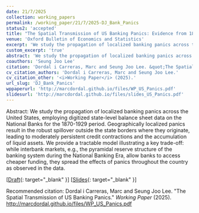 ```yaml
---
date: 21/7/2025
collection: working_papers
permalink: /working_paper/21/7/2025-DJ_Bank_Panics
status2: 'accepted'
title: "The Spatial Transmission of US Banking Panics: Evidence from 1870-1929"
venue: 'Oxford Bulletin of Economics and Statistics'
excerpt: 'We study the propagation of localized banking panics across the United States, employing digitized state-level balance sheet data on the National Banks for the 1870-1929 period. Geographically localized panics result in the robust spillover outside the state borders where they originate, leading to moderately persistent credit contractions and the accumulation of liquid assets. We provide a tractable model illustrating a key trade-off: while interbank markets, e.g., the pyramidal reserve structure of the banking system during the National Banking Era, allow banks to access cheaper funding, they spread the effects of panics throughout the country as observed in the data.'
custom_excerpt: 'true'
abstract: 'We study the propagation of localized banking panics across the United States, employing digitized state-level balance sheet data on the National Banks for the 1870-1929 period. Geographically localized panics result in the robust spillover outside the state borders where they originate, leading to moderately persistent credit contractions and the accumulation of liquid assets. We provide a tractable model illustrating a key trade-off: while interbank markets, e.g., the pyramidal reserve structure of the banking system during the National Banking Era, allow banks to access cheaper funding, they spread the effects of panics throughout the country as observed in the data.'
coauthors: 'Seung Joo Lee'
citation: 'Dordal i Carreras, Marc and Seung Joo Lee. &quot;The Spatial Transmission of US Banking Panics.&quot;  <i>Working Paper</i> (2025).'
cv_citation_authors: 'Dordal i Carreras, Marc and Seung Joo Lee.'
cv_citation_other: '<i>Working Paper</i> (2025).'
url_slug: 'DJ_Bank_Panics'
wppaperurl: 'http://marcdordal.github.io/files/WP_US_Panics.pdf'
slidesurl: 'http://marcdordal.github.io/files/slides_US_Panics.pdf'
---
```

Abstract: We study the propagation of localized banking panics across the United States, employing digitized state-level balance sheet data on the National Banks for the 1870-1929 period. Geographically localized panics result in the robust spillover outside the state borders where they originate, leading to moderately persistent credit contractions and the accumulation of liquid assets. We provide a tractable model illustrating a key trade-off: while interbank markets, e.g., the pyramidal reserve structure of the banking system during the National Banking Era, allow banks to access cheaper funding, they spread the effects of panics throughout the country as observed in the data.

[[Draft](http://marcdordal.github.io/files/WP_US_Panics.pdf){: target="_blank" }] [[Slides](http://marcdordal.github.io/files/slides_US_Panics.pdf){: target="_blank" }] 

Recommended citation: Dordal i Carreras, Marc and Seung Joo Lee. "The Spatial Transmission of US Banking Panics."  <i>Working Paper</i> (2025). http://marcdordal.github.io/files/WP_US_Panics.pdf